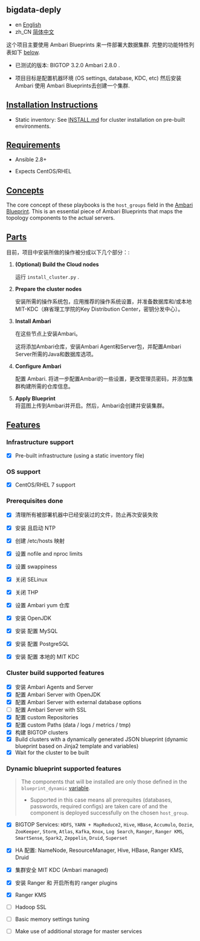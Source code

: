 bigdata-deply
-----------
- en [English](README.md)
- zh_CN [简体中文](README.zh_CN.md)

这个项目主要使用 Ambari Blueprints 来一件部署大数据集群. 完整的功能特性列表如下 [below](#features).

- 已测试的版本: BIGTOP 3.2.0  Ambari 2.8.0 .


- 项目目标是配置机器环境 (OS settings, database, KDC, etc) 然后安装 Ambari 使用 Ambari Blueprints去创建一个集群.


## [Installation Instructions](id:instructions)
- Static inventory: See [INSTALL.md](INSTALL_static.md) for cluster installation on pre-built environments.


## [Requirements](id:requirements)

- Ansible 2.8+

- Expects CentOS/RHEL


## [Concepts](id:concepts)

The core concept of these playbooks is the `host_groups` field in the [Ambari Blueprint](https://cwiki.apache.org/confluence/display/AMBARI/Blueprints#Blueprints-BlueprintFieldDescriptions).
This is an essential piece of Ambari Blueprints that maps the topology components to the actual servers.


## [Parts](id:parts)

目前，项目中安装所做的操作被分成以下几个部分：:
 
1. **(Optional) Build the Cloud nodes**

   运行  `install_cluster.py` .


1. **Prepare the cluster nodes**
  
    安装所需的操作系统包，应用推荐的操作系统设置，并准备数据库和/或本地MIT-KDC（麻省理工学院的Key Distribution Center，密钥分发中心）。

2. **Install Ambari**

   在这些节点上安装Ambari。

   这将添加Ambari仓库，安装Ambari Agent和Server包，并配置Ambari Server所需的Java和数据库选项。

3. **Configure Ambari**

    配置 Ambari.
    将进一步配置Ambari的一些设置，更改管理员密码，并添加集群构建所需的仓库信息。


4. **Apply Blueprint**  
   将蓝图上传到Ambari并开启。然后，Ambari会创建并安装集群。



## [Features](id:features)

### Infrastructure support
- [x] Pre-built infrastructure (using a static inventory file)



### OS support
- [x] CentOS/RHEL 7 support

### Prerequisites done
- [x] 清理所有被部署机器中已经安装过的文件，防止再次安装失败
- [x] 安装 且启动 NTP
- [x] 创建 /etc/hosts 映射
- [x] 设置 nofile and nproc limits
- [x] 设置 swappiness
- [x] 关闭 SELinux
- [x] 关闭 THP
- [x] 设置 Ambari yum 仓库
- [x] 安装 OpenJDK 
- [x] 安装 配置 MySQL
- [x] 安装 配置 PostgreSQL
- [x] 安装 配置 本地的 MIT KDC


### Cluster build supported features
- [x] 安装 Ambari Agents and Server
- [x] 配置 Ambari Server with OpenJDK
- [x] 配置 Ambari Server with external database options
- [ ] 配置 Ambari Server with SSL
- [x] 配置 custom Repositories 
- [x] 配置 custom Paths (data / logs / metrics / tmp)
- [x] 构建 BIGTOP clusters
- [x] Build clusters with a dynamically generated JSON blueprint (dynamic blueprint based on Jinja2 template and variables)
- [x] Wait for the cluster to be built

### Dynamic blueprint supported features
> The components that will be installed are only those defined in the `blueprint_dynamic` [variable](ansible-scripts/playbooks/group_vars/all#L161).
> - Supported in this case means all prerequites (databases, passwords, required configs) are taken care of and the component is deployed successfully on the chosen `host_group`.
- [x] BIGTOP Services: `HDFS`, `YARN + MapReduce2`, `Hive`, `HBase`, `Accumulo`, `Oozie`, `ZooKeeper`, `Storm`, `Atlas`, `Kafka`, `Knox`, `Log Search`, `Ranger`, `Ranger KMS`, `SmartSense`, `Spark2`, `Zeppelin`, `Druid`, `Superset`
- [x] HA 配置: NameNode, ResourceManager, Hive, HBase, Ranger KMS, Druid
- [x] 集群安全 MIT KDC (Ambari managed)
- [x] 安装 Ranger 和 开启所有的 ranger  plugins
- [x] Ranger KMS
- [ ] Hadoop SSL
- [ ] Basic memory settings tuning
- [ ] Make use of additional storage for master services

